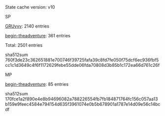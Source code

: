 State cache version: v10

SP

[GRUvvv](https://github.com/X33R00): 2140 entries

[begin-theadventure](https://github.com/begin-theadventure): 361 entries

Total: 2501 entries

sha512sum 760f3de23c362651881e700746f39725fafa39c8fd7fe050f75dcf6ec936fbf5cc1c1d3649c4f6f1172629febe55dde06fda70808d3b85b1c172ea66d761c26f

MP

[begin-theadventure](https://github.com/begin-theadventure): 85 entries

sha512sum 170fce1a2f890e4e8b94696082a788226554fb7fb184871764fc156c057aa13b159e9feec4584e794154d635f3961074e0b5b678901a1787e14d09e56c14bcdf

